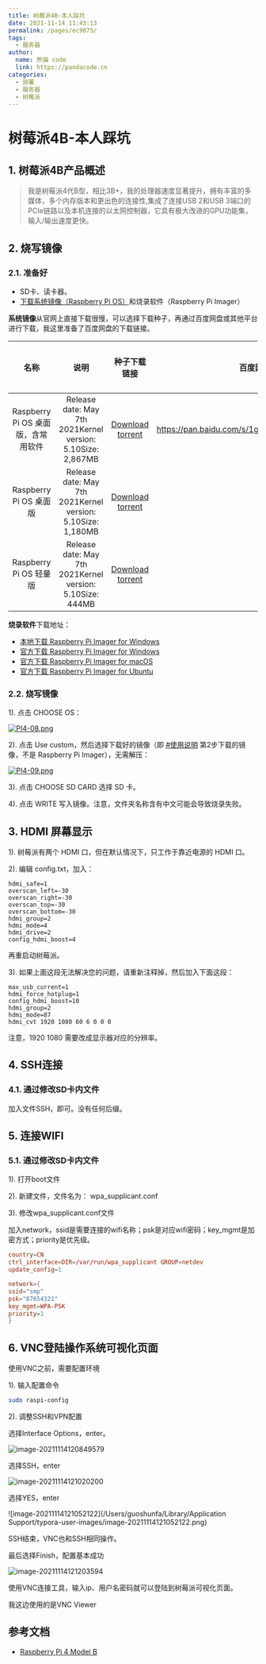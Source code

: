 ```yaml
---
title: 树莓派4B-本人踩坑
date: 2021-11-14 11:43:13
permalink: /pages/ec9075/
tags: 
  - 服务器
author: 
  name: 熊猫 code
  link: https://pandacode.cn
categories: 
  - 部署
  - 服务器
  - 树莓派
---
```


# 树莓派4B-本人踩坑

## 1. 树莓派4B产品概述

> 我是树莓派4代B型，相比3B+，我的处理器速度显著提升，拥有丰富的多媒体，多个内存版本和更出色的连接性,集成了连接USB 2和USB 3端口的PCIe链路以及本机连接的以太网控制器，它具有极大改进的GPU功能集，输入/输出速度更快。

## 2. 烧写镜像

### 2.1. 准备好

- SD卡、读卡器。
- [下载系统镜像（Raspberry Pi OS）](https://www.raspberrypi.com/software/operating-systems/)和烧录软件（Raspberry Pi Imager）

**系统镜像**从官网上直接下载很慢，可以选择下载种子，再通过百度网盘或其他平台进行下载，我这里准备了百度网盘的下载链接。

|                名称                |                            说明                             |                         种子下载链接                         |                    百度网盘                     | 百度网盘提取码 |
| :--------------------------------: | :---------------------------------------------------------: | :----------------------------------------------------------: | :---------------------------------------------: | -------------- |
| Raspberry Pi OS 桌面版，含常用软件 | Release date: May 7th 2021Kernel version: 5.10Size: 2,867MB | [Download torrent](https://downloads.raspberrypi.org/raspios_full_armhf/images/raspios_full_armhf-2021-05-28/2021-05-07-raspios-buster-armhf-full.zip.torrent) | https://pan.baidu.com/s/1gfeGlSBiCL82rkENUv9tSA | mswq           |
|       Raspberry Pi OS 桌面版       | Release date: May 7th 2021Kernel version: 5.10Size: 1,180MB | [Download torrent](https://downloads.raspberrypi.org/raspios_armhf/images/raspios_armhf-2021-05-28/2021-05-07-raspios-buster-armhf.zip.torrent) |                                                 |                |
|       Raspberry Pi OS 轻量版       |  Release date: May 7th 2021Kernel version: 5.10Size: 444MB  | [Download torrent](https://downloads.raspberrypi.org/raspios_lite_armhf/images/raspios_lite_armhf-2021-05-28/2021-05-07-raspios-buster-armhf-lite.zip.torrent) |                                                 |                |

**烧录软件**下载地址：

- [本地下载 Raspberry Pi Imager for Windows](https://wiki.diustou.com/w/upload/a/ae/Raspberry_Pi_Imager.zip)
- [官方下载 Raspberry Pi Imager for Windows](https://downloads.raspberrypi.org/imager/imager_1.4.exe)
- [官方下载 Raspberry Pi Imager for macOS](https://downloads.raspberrypi.org/imager/imager_1.4.dmg)
- [官方下载 Raspberry Pi Imager for Ubuntu](https://downloads.raspberrypi.org/imager/imager_1.4_amd64.deb)

### 2.2. 烧写镜像

1). 点击 CHOOSE OS：

[![PI4-08.png](https://wiki.diustou.com/cn/w/upload/thumb/d/d9/PI4-08.png/400px-PI4-08.png)](https://wiki.diustou.com/cn/文件:PI4-08.png)

2). 点击 Use custom，然后选择下载好的镜像（即 [#使用说明](https://wiki.diustou.com/cn/Raspberry_Pi_4_Model_B#.E4.BD.BF.E7.94.A8.E8.AF.B4.E6.98.8E) 第2步下载的镜像，不是 Raspberry Pi Imager），无需解压：

[![PI4-09.png](https://wiki.diustou.com/cn/w/upload/thumb/6/65/PI4-09.png/400px-PI4-09.png)](https://wiki.diustou.com/cn/文件:PI4-09.png)

3). 点击 CHOOSE SD CARD 选择 SD 卡。

4). 点击 WRITE 写入镜像。注意，文件夹名称含有中文可能会导致烧录失败。

## 3. HDMI 屏幕显示

1). 树莓派有两个 HDMI 口，但在默认情况下，只工作于靠近电源的 HDMI 口。

2). 编辑 config.txt，加入：

```
hdmi_safe=1
overscan_left=-30
overscan_right=-30
overscan_top=-30
overscan_bottom=-30
hdmi_group=2
hdmi_mode=4
hdmi_drive=2
config_hdmi_boost=4
```

再重启动树莓派。

3). 如果上面这段无法解决您的问题，请重新注释掉，然后加入下面这段：

```
max_usb_current=1
hdmi_force_hotplug=1 
config_hdmi_boost=10
hdmi_group=2 
hdmi_mode=87 
hdmi_cvt 1920 1080 60 6 0 0 0
```

注意，1920 1080 需要改成显示器对应的分辨率。

## 4. SSH连接

### 4.1. 通过修改SD卡内文件

加入文件SSH，即可。没有任何后缀。

## 5. 连接WIFI

### 5.1. 通过修改SD卡内文件

1). 打开boot文件

2). 新建文件，文件名为： wpa_supplicant.conf

3). 修改wpa_supplicant.conf文件

加入network，ssid是需要连接的wifi名称；psk是对应wifi密码；key_mgmt是加密方式；priority是优先级。

```conf
country=CN
ctrl_interface=DIR=/var/run/wpa_supplicant GROUP=netdev
update_config=1

network={
ssid="smp"
psk="87654321"
key_mgmt=WPA-PSK
priority=1
}
```

## 6. VNC登陆操作系统可视化页面

使用VNC之前，需要配置环境

1). 输入配置命令

```sh
sudo raspi-config
```

2). 调整SSH和VPN配置

选择Interface Options，enter。

![image-20211114120849579](https://cdn.jsdelivr.net/gh/guoshunfa/pandacode-files/blog/202111141208069.png)

选择SSH，enter

![image-20211114121020200](https://cdn.jsdelivr.net/gh/guoshunfa/pandacode-files/blog/202111141210247.png)

选择YES，enter

![image-20211114121052122](/Users/guoshunfa/Library/Application Support/typora-user-images/image-20211114121052122.png)

SSH结束，VNC也和SSH相同操作。


最后选择Finish，配置基本成功

![image-20211114121203594](https://cdn.jsdelivr.net/gh/guoshunfa/pandacode-files/blog/202111141212725.png)

使用VNC连接工具，输入ip、用户名密码就可以登陆到树莓派可视化页面。

我这边使用的是VNC Viewer

## 参考文档

- [Raspberry Pi 4 Model B](https://wiki.diustou.com/cn/Raspberry_Pi_4_Model_B)

